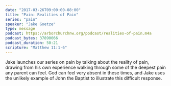 ```yaml
---
date: "2017-03-26T09:00:00-08:00"
title: "Pain: Realities of Pain"
series: "pain"
speaker: "Jake Goetze"
type: message
podcast: https://arborchurchnw.org/podcast/realities-of-pain.m4a
podcast_bytes: 37890066
podcast_duration: 50:21
scripture: "Matthew 11:1-6"
---
```


Jake launches our series on pain by talking about the reality of pain, drawing from his own experience walking through some of the deepest pain any parent can feel. God can feel very absent in these times, and Jake uses the unlikely example of John the Baptist to illustrate this difficult response. 

